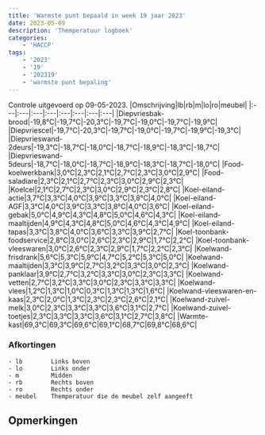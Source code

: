 ```yaml
---
title: 'Warmste punt bepaald in week 19 jaar 2023'
date: 2023-05-09
description: 'Themperatuur logboek'
categories:
    - 'HACCP'
tags:
    - '2023'
    - '19'
    - '202319'
    - 'warmste punt bepaling'
---
```

Controle uitgevoerd op 09-05-2023.
|Omschrijving|lb|rb|m|lo|ro|meubel|
|:---|:---|:---|:---|:---|:---|:---|:---|
|Diepvriesbak-brood|-19,8°C|-19,7°C|-20,3°C|-19,7°C|-19,0°C|-19,7°C|-19,9°C|
|Diepvriescel|-19,7°C|-20,3°C|-19,7°C|-19,0°C|-19,7°C|-19,9°C|-19,3°C|
|Diepvrieswand-2deurs|-19,3°C|-18,7°C|-18,0°C|-18,7°C|-18,9°C|-18,3°C|-18,7°C|
|Diepvrieswand-5deurs|-18,7°C|-18,0°C|-18,7°C|-18,9°C|-18,3°C|-18,7°C|-18,0°C|
|Food-koelwerkbank|3,0°C|2,3°C|2,1°C|2,7°C|2,3°C|3,0°C|2,9°C|
|Food-saladiare|2,3°C|2,1°C|2,7°C|2,3°C|3,0°C|2,9°C|2,3°C|
|Koelcel|2,1°C|2,7°C|2,3°C|3,0°C|2,9°C|2,3°C|2,8°C|
|Koel-eiland-actie|3,7°C|3,3°C|4,0°C|3,9°C|3,3°C|3,8°C|4,0°C|
|Koel-eiland-AGF|3,3°C|4,0°C|3,9°C|3,3°C|3,8°C|4,0°C|3,6°C|
|Koel-eiland-gebak|5,0°C|4,9°C|4,3°C|4,8°C|5,0°C|4,6°C|4,3°C|
|Koel-eiland-maaltijden|4,9°C|4,3°C|4,8°C|5,0°C|4,6°C|4,3°C|4,9°C|
|Koel-eiland-tapas|3,3°C|3,8°C|4,0°C|3,6°C|3,3°C|3,9°C|2,7°C|
|Koel-toonbank-foodservice|2,8°C|3,0°C|2,6°C|2,3°C|2,9°C|1,7°C|2,2°C|
|Koel-toonbank-vleeswaren|3,0°C|2,6°C|2,3°C|2,9°C|1,7°C|2,2°C|2,3°C|
|Koelwand-frisdrank|5,6°C|5,3°C|5,9°C|4,7°C|5,2°C|5,3°C|5,0°C|
|Koelwand-maaltijden|3,3°C|3,9°C|2,7°C|3,2°C|3,3°C|3,0°C|2,3°C|
|Koelwand-panklaar|3,9°C|2,7°C|3,2°C|3,3°C|3,0°C|2,3°C|3,3°C|
|Koelwand-vetten|2,7°C|3,2°C|3,3°C|3,0°C|2,3°C|3,3°C|3,3°C|
|Koelwand-vlees|1,2°C|1,3°C|1,0°C|0,3°C|1,3°C|1,3°C|1,6°C|
|Koelwand-vleeswaren-en-kaas|2,3°C|2,0°C|1,3°C|2,3°C|2,3°C|2,6°C|2,1°C|
|Koelwand-zuivel-melk|3,0°C|2,3°C|3,3°C|3,3°C|3,6°C|3,1°C|2,7°C|
|Koelwand-zuivel-toetjes|2,3°C|3,3°C|3,3°C|3,6°C|3,1°C|2,7°C|3,8°C|
|Warmte-kast|69,3°C|69,3°C|69,6°C|69,1°C|68,7°C|69,8°C|68,6°C|

### Afkortingen
    - lb        Links boven
    - lo        Links onder
    - m         Midden
    - rb        Rechts boven
    - ro        Rechts onder
    - meubel    Themperatuur die de meubel zelf aangeeft

## Opmerkingen



